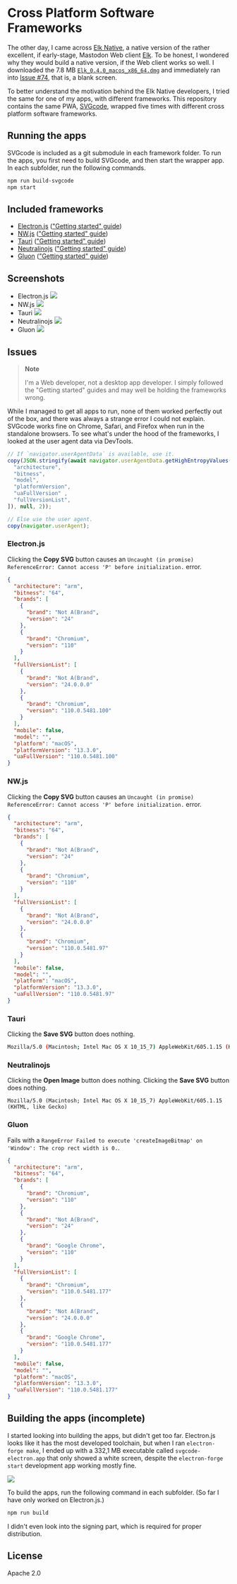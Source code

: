# Cross Platform Software Frameworks

The other day, I came across [Elk Native](https://github.com/elk-zone/elk-native), a native version of the rather excellent, if early-stage, Mastodon Web client [Elk](https://elk.zone/). To be honest, I wondered why they would build a native version, if the Web client works so well. I downloaded the 7.8 MB [`Elk_0.4.0_macos_x86_64.dmg`](https://github.com/elk-zone/elk-native/releases/download/elk-native-v0.4.0/Elk_0.4.0_macos_x86_64.dmg) and immediately ran into [Issue #74](https://github.com/elk-zone/elk-native/issues/74), that is, a blank screen.

To better understand the motivation behind the Elk Native developers, I tried the same for one of my apps, with different frameworks. This repository contains the same PWA, [SVGcode](https://svgco.de/), wrapped five times with different cross platform software frameworks.

## Running the apps

SVGcode is included as a git submodule in each framework folder. To run the apps, you first need to build SVGcode, and then start the wrapper app. In each subfolder, run the following commands.

```bash
npm run build-svgcode
npm start
```

## Included frameworks

- [Electron.js](https://electronjs.org/) (["Getting started" guide](https://www.electronjs.org/docs/latest/tutorial/quick-start))
- [NW.js](https://nwjs.io/) (["Getting started" guide](https://nwjs.readthedocs.io/en/latest/For%20Users/Getting%20Started/))
- [Tauri](https://tauri.app/) (["Getting started" guide](https://tauri.app/v1/guides/getting-started/setup/html-css-js/))
- [Neutralinojs](https://neutralino.js.org/) (["Getting started" guide](https://neutralino.js.org/docs/getting-started/your-first-neutralinojs-app/))
- [Gluon](https://gluonjs.org/) (["Getting started" guide](https://gluonjs.org/docs/guide/quick-start/))

## Screenshots

- Electron.js
  ![](./screenshots/svgcode-electron.png)
- NW.js
  ![](./screenshots/svgcode-nw_js.png)
- Tauri
  ![](./screenshots/svgcode-tauri.png)
- Neutralinojs
  ![](./screenshots/svgcode-neutralinojs.png)
- Gluon
  ![](./screenshots/svgcode-gluon.png)

## Issues

> **Note**
>
> I'm a Web developer, not a desktop app developer. I simply followed the "Getting started" guides and may well be holding the frameworks wrong.

While I managed to get all apps to run, none of them worked perfectly out of the box, and there was always a strange error I could not explain. SVGcode works fine on Chrome, Safari, and Firefox when run in the standalone browsers. To see what's under the hood of the frameworks, I looked at the user agent data via DevTools.

```js
// If `navigator.userAgentData` is available, use it.
copy(JSON.stringify(await navigator.userAgentData.getHighEntropyValues([
  "architecture",
  "bitness",
  "model",
  "platformVersion",
  "uaFullVersion" ,
  "fullVersionList",
]), null, 2));

// Else use the user agent.
copy(navigator.userAgent);
```

### Electron.js

Clicking the **Copy SVG** button causes an `Uncaught (in promise) ReferenceError: Cannot access 'P' before initialization.` error.

```json
{
  "architecture": "arm",
  "bitness": "64",
  "brands": [
    {
      "brand": "Not A(Brand",
      "version": "24"
    },
    {
      "brand": "Chromium",
      "version": "110"
    }
  ],
  "fullVersionList": [
    {
      "brand": "Not A(Brand",
      "version": "24.0.0.0"
    },
    {
      "brand": "Chromium",
      "version": "110.0.5481.100"
    }
  ],
  "mobile": false,
  "model": "",
  "platform": "macOS",
  "platformVersion": "13.3.0",
  "uaFullVersion": "110.0.5481.100"
}
```

### NW.js

Clicking the **Copy SVG** button causes an `Uncaught (in promise) ReferenceError: Cannot access 'P' before initialization.` error.

```json
{
  "architecture": "arm",
  "bitness": "64",
  "brands": [
    {
      "brand": "Not A(Brand",
      "version": "24"
    },
    {
      "brand": "Chromium",
      "version": "110"
    }
  ],
  "fullVersionList": [
    {
      "brand": "Not A(Brand",
      "version": "24.0.0.0"
    },
    {
      "brand": "Chromium",
      "version": "110.0.5481.97"
    }
  ],
  "mobile": false,
  "model": "",
  "platform": "macOS",
  "platformVersion": "13.3.0",
  "uaFullVersion": "110.0.5481.97"
}
```

### Tauri

Clicking the **Save SVG** button does nothing.

```bash
Mozilla/5.0 (Macintosh; Intel Mac OS X 10_15_7) AppleWebKit/605.1.15 (KHTML, like Gecko)
```

### Neutralinojs

Clicking the **Open Image** button does nothing. Clicking the **Save SVG** button does nothing.

```
Mozilla/5.0 (Macintosh; Intel Mac OS X 10_15_7) AppleWebKit/605.1.15 (KHTML, like Gecko)
```

### Gluon

Fails with a `RangeError Failed to execute 'createImageBitmap' on 'Window': The crop rect width is 0.`.

```json
{
  "architecture": "arm",
  "bitness": "64",
  "brands": [
    {
      "brand": "Chromium",
      "version": "110"
    },
    {
      "brand": "Not A(Brand",
      "version": "24"
    },
    {
      "brand": "Google Chrome",
      "version": "110"
    }
  ],
  "fullVersionList": [
    {
      "brand": "Chromium",
      "version": "110.0.5481.177"
    },
    {
      "brand": "Not A(Brand",
      "version": "24.0.0.0"
    },
    {
      "brand": "Google Chrome",
      "version": "110.0.5481.177"
    }
  ],
  "mobile": false,
  "model": "",
  "platform": "macOS",
  "platformVersion": "13.3.0",
  "uaFullVersion": "110.0.5481.177"
}
```

## Building the apps (incomplete)

I started looking into building the apps, but didn't get too far. Electron.js looks like it has the most developed toolchain, but when I ran `electron-forge make`, I ended up with a 332,1 MB executable called `svgcode-electron.app` that only showed a white screen, despite the `electron-forge start` development app working mostly fine.

![](./screenshots/svgcode-electron-app.png)

To build the apps, run the following command in each subfolder. (So far I have only worked on Electron.js.)

```bash
npm run build
```

I didn't even look into the signing part, which is required for proper distribution.

## License

Apache 2.0
